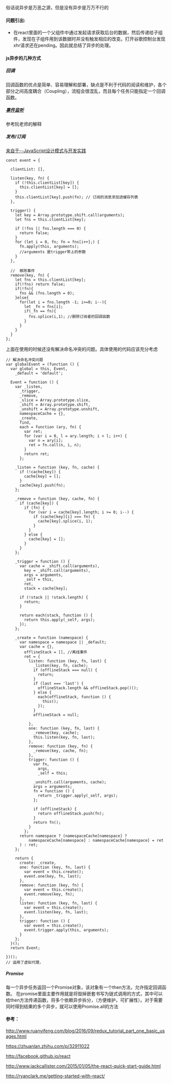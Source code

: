 俗话说异步是万恶之源，但是没有异步是万万不行的
<!--more-->


#### 问题引出:

- 在react里面的一个父组件中通过发起请求获取后台的数据，然后传递给子组件，发现在子组件用到该数据时并没有触发相应的改变。打开谷歌控制台发现xhr请求还在pending。因此就总结了异步的处理。

#### js异步的几种方式

##### 回调 
回调函数的优点是简单、容易理解和部署，缺点是不利于代码的阅读和维护，各个部分之间高度耦合（Coupling），流程会很混乱，而且每个任务只能指定一个回调函数。

##### [事件监听](http://www.ruanyifeng.com/blog/2012/12/asynchronous%EF%BC%BFjavascript.html)
参考阮老师的解释
##### 发布/订阅
[来自于--JavaScript设计模式与开发实践](https://book.douban.com/subject/26382780/)
```
const event = {

  clientList: [],

  listen(key, fn) {
    if (!this.clientList[key]) {
      this.clientList[key] = [];
    }
    this.clientList[key].push(fn); // 订阅的消息添加进缓存列表
  },

  trigger() {
    let key = Array.prototype.shift.call(arguments);
    let fns = this.clientList[key];

    if (!fns || fns.length === 0) {
      return false;
    }
    for (let i = 0, fn; fn = fns[i++];) {
      fn.apply(this, arguments);
      //arguments 是trigger带上的参数
    }
  },

  //  移除事件
  remove(key, fn) {
    let fns = this.clientList[key];
    if(!fns) return false;
    if(!fn){
      fns && (fns.length = 0);
    }else{
      for(let i = fns.length -1; i>=0; i--){
        let _fn = fns[i];
        if(_fn == fn){
          fns.splice(i,1); //删除订阅者的回调函数
        }
      }
    }
  }
};
```
上面在使用的时候还没有解决命名冲突的问题。具体使用的代码应该充分考虑

```
// 解决命名冲突问题
var globalEvent = (function () {
  var global = this, Event,
    _default = 'default';

  Event = function () {
    var _listen,
      _trigger,
      _remove,
      _slice = Array.prototype.slice,
      _shift = Array.prototype.shift,
      _unshift = Array.prototype.unshift,
      namespaceCache = {},
      _create,
      find,
      each = function (ary, fn) {
        var ret;
        for (var i = 0, l = ary.length; i < l; i++) {
          var n = ary[i];
          ret = fn.call(n, i, n);
        }
        return ret;
      };

    _listen = function (key, fn, cache) {
      if (!cache[key]) {
        cache[key] = [];
      }
      cache[key].push(fn);
    };

    _remove = function (key, cache, fn) {
      if (cache[key]) {
        if (fn) {
          for (var i = cache[key].length; i >= 0; i--) {
            if (cache[key][i] === fn) {
              cache[key].splice(i, 1);
            }
          }
        } else {
          cache[key] = [];
        }
      }
    };

    _trigger = function () {
      var cache = _shift.call(arguments),
        key = _shift.call(arguments),
        args = arguments,
        _self = this,
        ret,
        stack = cache[key];

      if (!stack || !stack.length) {
        return;
      }

      return each(stack, function () {
        return this.apply(_self, args);
      });
    };

    _create = function (namespace) {
      var namespace = namespace || _default;
      var cache = {},
        offlineStack = [], //离线事件
        ret = {
          listen: function (key, fn, last) {
            _listen(key, fn, cache);
            if (offlineStack === null) {
              return;
            }
            if (last === 'last') {
              offlineStack.length && offlineStack.pop()();
            } else {
              each(offlineStack, function () {
                this();
              });
            }
            offlineStack = null;

          },
          one: function (key, fn, last) {
            _remove(key, cache);
            this.listen(key, fn, last);
          },
          remove: function (key, fn) {
            _remove(key, cache, fn);
          },
          trigger: function () {
            var fn,
              args,
              _self = this;

            _unshift.call(arguments, cache);
            args = arguments;
            fn = function () {
              return _trigger.apply(_self, args);
            };

            if (offlineStack) {
              return offlineStack.push(fn);
            }
            return fn();
          }
        };
      return namespace ? (namespaceCache[namespace] ?
          namespaceCache[namespace] : namespaceCache[namespace] = ret
      ) : ret;
    };

    return {
      create: _create,
      one: function (key, fn, last) {
        var event = this.create();
        event.one(key, fn, last);
      },
      remove: function (key, fn) {
        var event = this.create();
        event.remove(key, fn);
      },
      listen: function (key, fn, last) {
        var event = this.create();
        event.listen(key, fn, last);
      },
      trigger: function () {
        var event = this.create();
        event.trigger.apply(this, arguments);
      }
    };
  }();
  return Event;

})();
// 运用了虚拟代理，
```


##### Promise
每一个异步任务返回一个Promise对象，该对象有一个then方法，允许指定回调函数。
在promise里面主要作用就是将毁掉嵌套书写为链式调用的方式，其中可以给then方法传递函数，将多个依赖异步拆分，（方便维护，可扩展性）。对于需要同时得到结果的多个异步，就可以使用Promise.all的方法


#### 参考：
http://www.ruanyifeng.com/blog/2016/09/redux_tutorial_part_one_basic_usages.html

https://zhuanlan.zhihu.com/p/32911022

http://facebook.github.io/react

http://www.jackcallister.com/2015/01/05/the-react-quick-start-guide.html

http://ryanclark.me/getting-started-with-react/